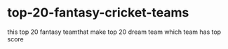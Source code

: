 # top-20-fantasy-cricket-teams
this top 20 fantasy teamthat make top 20 dream team which team has top score 
